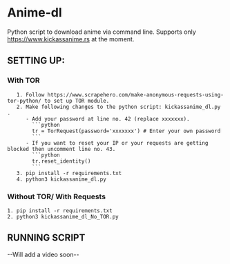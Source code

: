# Anime-dl
Python script to download anime via command line.
Supports only https://www.kickassanime.rs at the moment.

## SETTING UP:

### With TOR
	   1. Follow https://www.scrapehero.com/make-anonymous-requests-using-tor-python/ to set up TOR module.
	   2. Make following changes to the python script: kickassanime_dl.py .
	      - Add your password at line no. 42 (replace xxxxxxx).
			```python
			tr = TorRequest(password='xxxxxxx') # Enter your own password
			```      
	      - If you want to reset your IP or your requests are getting blocked then uncomment line no. 43.
			```python
			tr.reset_identity()
			```  
	   3. pip install -r requirements.txt
	   4. python3 kickassanime_dl.py

### Without TOR/ With Requests
    1. pip install -r requirements.txt
    2. python3 kickassanime_dl_No_TOR.py

## RUNNING SCRIPT
--Will add a video soon--
